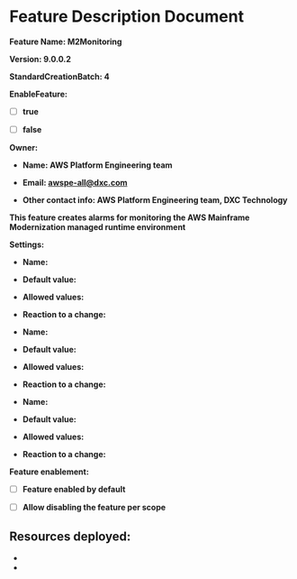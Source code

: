 # Feature Description Document

**Feature Name: M2Monitoring**

**Version: 9.0.0.2**

**StandardCreationBatch: 4**

**EnableFeature:**

- [ ] **true**

- [ ] **false**

**Owner:**

- **Name: AWS Platform Engineering team**

- **Email: awspe-all@dxc.com**

- **Other contact info: AWS Platform Engineering team, DXC Technology** 

**This feature creates alarms for monitoring the AWS Mainframe Modernization managed runtime environment**

**Settings:**

  - **Name:**

  - **Default value:**

  - **Allowed values:**

  - **Reaction to a change:**


  - **Name:**

  - **Default value:**

  - **Allowed values:**

  - **Reaction to a change:**


  - **Name:**

  - **Default value:**

  - **Allowed values:**

  - **Reaction to a change:**


**Feature enablement:**

- [ ] **Feature enabled by default**

- [ ] **Allow disabling the feature per scope**

**Resources deployed:**
-
-
- 
